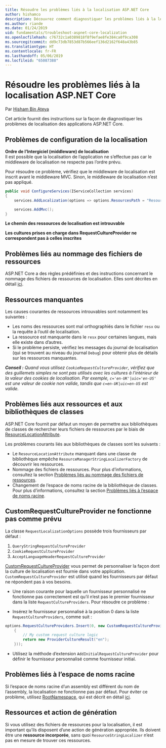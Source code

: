 ```yaml
---
title: Résoudre les problèmes liés à la localisation ASP.NET Core
author: hishamco
description: Découvrez comment diagnostiquer les problèmes liés à la localisation dans les applications ASP.NET Core.
ms.author: riande
ms.date: 01/24/2019
uid: fundamentals/troubleshoot-aspnet-core-localization
ms.openlocfilehash: c76732c1a0389818f8f9efae8fe384ca0f9ca308
ms.sourcegitcommit: dd9c73db7853d87b566eef136d2162f648a43b85
ms.translationtype: HT
ms.contentlocale: fr-FR
ms.lasthandoff: 05/06/2019
ms.locfileid: "65087388"
---
```

# <a name="troubleshoot-aspnet-core-localization"></a>Résoudre les problèmes liés à la localisation ASP.NET Core

Par [Hisham Bin Ateya](https://github.com/hishamco)

Cet article fournit des instructions sur la façon de diagnostiquer les problèmes de localisation des applications ASP.NET Core.

## <a name="localization-configuration-issues"></a>Problèmes de configuration de la localisation

**Ordre de l’Intergiciel (middleware) de localisation**  
Il est possible que la localisation de l’application ne s’effectue pas car le middleware de localisation ne respecte pas l’ordre prévu.

Pour résoudre ce problème, vérifiez que le middleware de localisation est inscrit avant le middleware MVC. Sinon, le middleware de localisation n’est pas appliqué.

```csharp
public void ConfigureServices(IServiceCollection services)
{
    services.AddLocalization(options => options.ResourcesPath = "Resources");

    services.AddMvc();
}
```

**Le chemin des ressources de localisation est introuvable**

**Les cultures prises en charge dans RequestCultureProvider ne correspondent pas à celles inscrites**  

## <a name="resource-file-naming-issues"></a>Problèmes liés au nommage des fichiers de ressources

ASP.NET Core a des règles prédéfinies et des instructions concernant le nommage des fichiers de ressources de localisation. Elles sont décrites en détail [ici](xref:fundamentals/localization?view=aspnetcore-2.2#resource-file-naming).

## <a name="missing-resources"></a>Ressources manquantes

Les causes courantes de ressources introuvables sont notamment les suivantes :

- Les noms des ressources sont mal orthographiés dans le fichier `resx` ou la requête à l’outil de localisation.
- La ressource est manquante dans le `resx` pour certaines langues, mais elle existe dans d’autres.
- Si le problème persiste, vérifiez les messages du journal de localisation (qui se trouvent au niveau du journal `Debug`) pour obtenir plus de détails sur les ressources manquantes.

_**Conseil :** Quand vous utilisez `CookieRequestCultureProvider`, vérifiez que des guillemets simples ne sont pas utilisés avec les cultures à l’intérieur de la valeur des cookies de localisation. Par exemple, `c='en-UK'|uic='en-US'` est une valeur de cookie non valide, tandis que `c=en-UK|uic=en-US` est valide._

## <a name="resources--class-libraries-issues"></a>Problèmes liés aux ressources et aux bibliothèques de classes

ASP.NET Core fournit par défaut un moyen de permettre aux bibliothèques de classes de rechercher leurs fichiers de ressources par le biais de [ResourceLocationAttribute](/dotnet/api/microsoft.extensions.localization.resourcelocationattribute?view=aspnetcore-2.1).

Les problèmes courants liés aux bibliothèques de classes sont les suivants :
- Le `ResourceLocationAttribute` manquant dans une classe de bibliothèque empêche `ResourceManagerStringLocalizerFactory` de découvrir les ressources.
- Nommage des fichiers de ressources. Pour plus d’informations, consultez la section [Problèmes liés au nommage des fichiers de ressources](#resource-file-naming-issues).
- Changement de l’espace de noms racine de la bibliothèque de classes. Pour plus d’informations, consultez la section [Problèmes liés à l’espace de noms racine](#root-namespace-issues).

## <a name="customrequestcultureprovider-doesnt-work-as-expected"></a>CustomRequestCultureProvider ne fonctionne pas comme prévu

La classe `RequestLocalizationOptions` possède trois fournisseurs par défaut :

1. `QueryStringRequestCultureProvider`
2. `CookieRequestCultureProvider`
3. `AcceptLanguageHeaderRequestCultureProvider`

[CustomRequestCultureProvider](/dotnet/api/microsoft.aspnetcore.localization.customrequestcultureprovider?view=aspnetcore-2.1) vous permet de personnaliser la façon dont la culture de localisation est fournie dans votre application. `CustomRequestCultureProvider` est utilisé quand les fournisseurs par défaut ne répondent pas à vos besoins.

- Une raison courante pour laquelle un fournisseur personnalisé ne fonctionne pas correctement est qu’il n’est pas le premier fournisseur dans la liste `RequestCultureProviders`. Pour résoudre ce problème :

- Insérez le fournisseur personnalisé à la position 0 dans la liste `RequestCultureProviders`, comme suit :

```csharp
options.RequestCultureProviders.Insert(0, new CustomRequestCultureProvider(async context =>
    {
        // My custom request culture logic
        return new ProviderCultureResult("en");
    }));
```

- Utilisez la méthode d’extension `AddInitialRequestCultureProvider` pour définir le fournisseur personnalisé comme fournisseur initial.

## <a name="root-namespace-issues"></a>Problèmes liés à l’espace de noms racine

Si l’espace de noms racine d’un assembly est différent du nom de l’assembly, la localisation ne fonctionne pas par défaut. Pour éviter ce problème, utilisez [RootNamespace](/dotnet/api/microsoft.extensions.localization.rootnamespaceattribute?view=aspnetcore-2.1), qui est décrit en détail [ici](xref:fundamentals/localization?view=aspnetcore-2.2#resource-file-naming).

## <a name="resources--build-action"></a>Ressources et action de génération

Si vous utilisez des fichiers de ressources pour la localisation, il est important qu’ils disposent d’une action de génération appropriée. Ils doivent être une **ressource incorporée**, sans quoi `ResourceStringLocalizer` n’est pas en mesure de trouver ces ressources.
